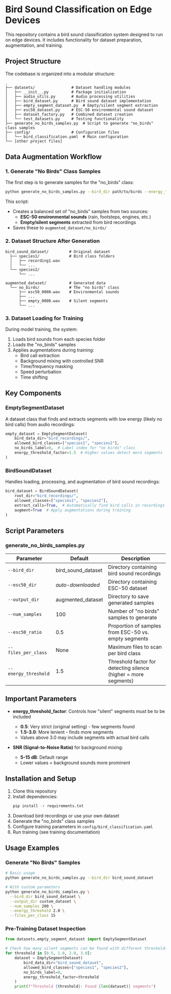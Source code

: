 # Bird Sound Classification on Edge Devices

This repository contains a bird sound classification system designed to run on edge devices. It includes functionality for dataset preparation, augmentation, and training.

## Project Structure

The codebase is organized into a modular structure:

```
.
├── datasets/                # Dataset handling modules
│   ├── __init__.py          # Package initialization
│   ├── audio_utils.py       # Audio processing utilities
│   ├── bird_dataset.py      # Bird sound dataset implementation
│   ├── empty_segment_dataset.py  # Empty/silent segment extraction
│   ├── esc50_dataset.py     # ESC-50 environmental sound dataset
│   ├── dataset_factory.py   # Combined dataset creation
│   └── test_datasets.py     # Testing functionality
├── generate_no_birds_samples.py  # Script to generate "no_birds" class samples
├── config/                  # Configuration files
│   └── bird_classification.yaml  # Main configuration
└── [other project files]
```

## Data Augmentation Workflow

### 1. Generate "No Birds" Class Samples

The first step is to generate samples for the "no_birds" class:

```bash
python generate_no_birds_samples.py --bird_dir path/to/birds --energy_threshold 2.0 --files_per_class 10
```

This script:
- Creates a balanced set of "no_birds" samples from two sources:
  - **ESC-50 environmental sounds** (rain, footsteps, engines, etc.)
  - **Empty/silent segments** extracted from bird recordings
- Saves these to `augmented_dataset/no_birds/`

### 2. Dataset Structure After Generation

```
bird_sound_dataset/         # Original dataset
  ├── species1/             # Bird class folders
  │   ├── recording1.wav
  │   └── ...
  └── species2/
      └── ...

augmented_dataset/          # Generated data
  └── no_birds/             # The "no birds" class
      ├── esc50_0000.wav    # Environmental sounds
      ├── ...
      ├── empty_0000.wav    # Silent segments
      └── ...
```

### 3. Dataset Loading for Training

During model training, the system:
1. Loads bird sounds from each species folder
2. Loads the "no_birds" samples
3. Applies augmentations during training:
   - Bird call extraction
   - Background mixing with controlled SNR
   - Time/frequency masking
   - Speed perturbation
   - Time shifting

## Key Components

### EmptySegmentDataset

A dataset class that finds and extracts segments with low energy (likely no bird calls) from audio recordings:

```python
empty_dataset = EmptySegmentDataset(
    bird_data_dir="bird_recordings/",
    allowed_bird_classes=["species1", "species2"],
    no_birds_label=0,  # Label index for "no birds" class
    energy_threshold_factor=1.5  # Higher values detect more segments
)
```

### BirdSoundDataset

Handles loading, processing, and augmentation of bird sound recordings:

```python
bird_dataset = BirdSoundDataset(
    root_dir="bird_recordings/",
    allowed_classes=["species1", "species2"],
    extract_calls=True,  # Automatically find bird calls in recordings
    augment=True  # Apply augmentations during training
)
```

## Script Parameters

### generate_no_birds_samples.py

| Parameter | Default | Description |
|-----------|---------|-------------|
| `--bird_dir` | bird_sound_dataset | Directory containing bird sound recordings |
| `--esc50_dir` | *auto-downloaded* | Directory containing ESC-50 dataset |
| `--output_dir` | augmented_dataset | Directory to save generated samples |
| `--num_samples` | 100 | Number of "no birds" samples to generate |
| `--esc50_ratio` | 0.5 | Proportion of samples from ESC-50 vs. empty segments |
| `--files_per_class` | None | Maximum files to scan per bird class |
| `--energy_threshold` | 1.5 | Threshold factor for detecting silence (higher = more segments) |

## Important Parameters

- **energy_threshold_factor**: Controls how "silent" segments must be to be included
  - **0.5**: Very strict (original setting) - few segments found
  - **1.5-3.0**: More lenient - finds more segments
  - Values above 3.0 may include segments with actual bird calls

- **SNR (Signal-to-Noise Ratio)** for background mixing: 
  - **5-15 dB**: Default range
  - Lower values = background sounds more prominent

## Installation and Setup

1. Clone this repository
2. Install dependencies:
   ```bash
   pip install -r requirements.txt
   ```
3. Download bird recordings or use your own dataset
4. Generate the "no_birds" class samples
5. Configure training parameters in `config/bird_classification.yaml`
6. Run training (see training documentation)

## Usage Examples

### Generate "No Birds" Samples

```bash
# Basic usage
python generate_no_birds_samples.py --bird_dir bird_sound_dataset

# With custom parameters
python generate_no_birds_samples.py \
  --bird_dir bird_sound_dataset \
  --output_dir custom_dataset \
  --num_samples 200 \
  --energy_threshold 2.0 \
  --files_per_class 15
```

### Pre-Training Dataset Inspection

```python
from datasets.empty_segment_dataset import EmptySegmentDataset

# Check how many silent segments can be found with different thresholds
for threshold in [0.5, 1.0, 2.0, 3.0]:
    dataset = EmptySegmentDataset(
        bird_data_dir="bird_sound_dataset",
        allowed_bird_classes=["species1", "species2"],
        no_birds_label=0,
        energy_threshold_factor=threshold
    )
    print(f"Threshold {threshold}: Found {len(dataset)} segments")
```

